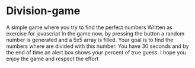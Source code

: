 # Division-game
A simple game where you try to find the perfect numbers
Written as exercise for javascript
In the game now, by pressing the button a random number is generated and a 5x5 array is filled.
Your goal is to find the numbers where are divided with this number.
You have 30 seconds and by the end of time an alert box shows your percent of true guess.
I hope you enjoy the game and respect the effort
